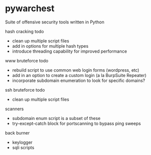 # pywarchest
Suite of offensive security tools written in Python

hash cracking todo
- clean up multiple script files
- add in options for multiple hash types
- introduce threading capability for improved performance

www bruteforce todo
- rebuild script to use common web login forms (wordpress, etc)
- add in an option to create a custom login (a la BurpSuite Repeater)
- incorporate subdomain enumeration to look for specific domains?

ssh bruteforce todo
- clean up multiple script files

scanners
- subdomain enum script is a subset of these
- try-except-catch block for portscanning to bypass ping sweeps

back burner
- keylogger
- sqli scripts

